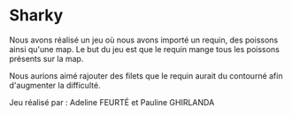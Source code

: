 # Sharky

Nous avons réalisé un jeu où nous avons importé un requin, des poissons ainsi qu'une map. Le but du jeu est que le requin mange tous les poissons présents sur la map.

Nous aurions aimé rajouter des filets que le requin aurait du contourné afin d'augmenter la difficulté.

Jeu réalisé par : Adeline FEURTÉ et Pauline GHIRLANDA
